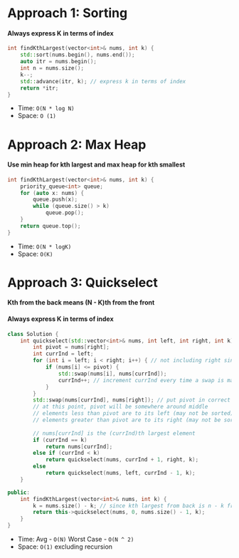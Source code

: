 # Approach 1: Sorting
#### Always express K in terms of index
```cpp
int findKthLargest(vector<int>& nums, int k) {
	std::sort(nums.begin(), nums.end());
	auto itr = nums.begin();
	int n = nums.size();
	k--;
	std::advance(itr, k); // express k in terms of index
	return *itr;
}
```
- Time: `O(N * log N)`
- Space: `O (1)`

# Approach 2: Max Heap
#### Use min heap for kth largest and max heap for kth smallest
```cpp
int findKthLargest(vector<int>& nums, int k) {
	priority_queue<int> queue;
	for (auto x: nums) {
		queue.push(x);
		while (queue.size() > k)
			queue.pop();
	}
	return queue.top();
}
```
- Time: `O(N * logK)`
- Space: `O(K)`

# Approach 3: Quickselect
#### Kth from the back means (N - K)th from the front
#### Always express K in terms of index
```cpp
class Solution {
	int quickselect(std::vector<int>& nums, int left, int right, int k) {
        int pivot = nums[right];
        int currInd = left;
        for (int i = left; i < right; i++) { // not including right since that is the pivot
            if (nums[i] <= pivot) {
                std::swap(nums[i], nums[currInd]);
                currInd++; // increment currInd every time a swap is made
            }
        }
        std::swap(nums[currInd], nums[right]); // put pivot in correct position
        // at this point, pivot will be somewhere around middle
        // elements less than pivot are to its left (may not be sorted)
        // elements greater than pivot are to its right (may not be sorted)
        
        // nums[currInd] is the (currInd)th largest element
        if (currInd == k)
            return nums[currInd];
        else if (currInd < k)
            return quickselect(nums, currInd + 1, right, k);
        else
            return quickselect(nums, left, currInd - 1, k);
    }

public:
	int findKthLargest(vector<int>& nums, int k) {
		k = nums.size() - k; // since kth largest from back is n - k from front
		return this->quickselect(nums, 0, nums.size() - 1, k);
	}
}
```
- Time: Avg - `O(N)` Worst Case - `O(N ^ 2)`
- Space: `O(1)` excluding recursion
